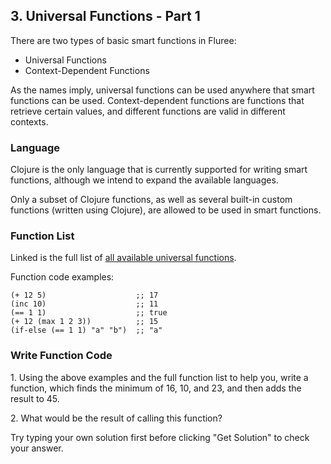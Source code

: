 ## 3. Universal Functions - Part 1

There are two types of basic smart functions in Fluree:

- Universal Functions
- Context-Dependent Functions

As the names imply, universal functions can be used anywhere that smart functions can be used. Context-dependent functions are functions that retrieve certain values, and different functions are valid in different contexts.

### Language

Clojure is the only language that is currently supported for writing smart functions, although we intend to expand the available languages.

Only a subset of Clojure functions, as well as several built-in custom functions (written using Clojure), are allowed to be used in smart functions.

### Function List

Linked is the full list of <a href="/docs/0.13.0/smart-functions#universal-functions" target="_blank">all available universal functions</a>.

Function code examples:

```
(+ 12 5)                    ;; 17
(inc 10)                    ;; 11
(== 1 1)                    ;; true
(+ 12 (max 1 2 3))          ;; 15
(if-else (== 1 1) "a" "b")  ;; "a"
```

<div class="challenge">
<h3>Write Function Code</h3>
<p>1. Using the above examples and the full function list to help you, write a function, which finds the minimum of 16, 10, and 23, and then adds the result to 45.</p>
<p>2. What would be the result of calling this function?</p>
<p>Try typing your own solution first before clicking "Get Solution" to check your answer. </p>
</div>
